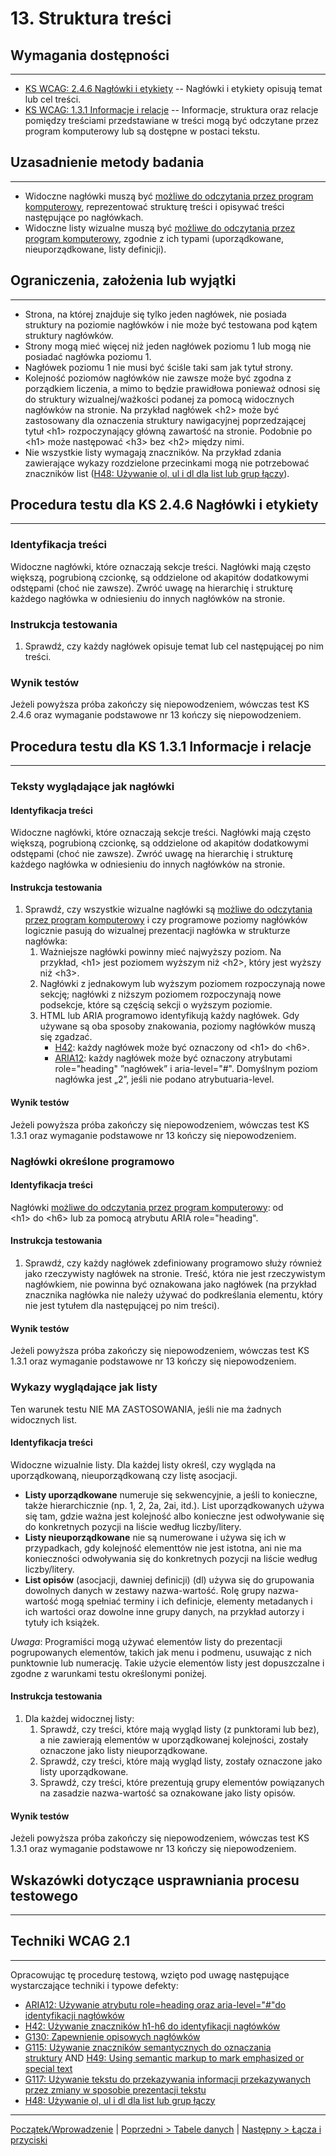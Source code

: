 # 13. Struktura treści

## Wymagania dostępności
----------------------
-   [KS WCAG: 2.4.6 Nagłówki i etykiety](http://www.w3.org/TR/UNDERSTANDING-WCAG20/navigation-mechanisms-descriptive.html) -- Nagłówki i etykiety opisują temat lub cel treści.
-   [KS WCAG: 1.3.1 Informacje i relacje](http://www.w3.org/TR/UNDERSTANDING-WCAG20/content-structure-separation-programmatic.html) -- Informacje, struktura oraz relacje pomiędzy treściami przedstawiane w treści mogą być odczytane przez program komputerowy lub są dostępne w postaci tekstu.

## Uzasadnienie metody badania
------------------------------
-   Widoczne nagłówki muszą być [możliwe do odczytania przez program komputerowy](https://www.w3.org/TR/WCAG21/#dfn-programmatically-determinable), reprezentować strukturę treści i opisywać treści następujące po nagłówkach.
-   Widoczne listy wizualne  muszą być [możliwe do odczytania przez program komputerowy](https://www.w3.org/TR/WCAG21/#dfn-programmatically-determinable), zgodnie z ich typami (uporządkowane, nieuporządkowane, listy definicji).

## Ograniczenia, założenia lub wyjątki
--------------------------------------
-   Strona, na której znajduje się tylko jeden nagłówek, nie posiada struktury na poziomie nagłówków i nie może być testowana pod kątem struktury nagłówków.
-   Strony mogą mieć więcej niż jeden nagłówek poziomu 1 lub mogą nie posiadać nagłówka poziomu 1.
-   Nagłówek poziomu 1 nie musi być ściśle taki sam jak tytuł strony.
-   Kolejność poziomów nagłówków nie zawsze może być zgodna z porządkiem liczenia, a mimo to będzie prawidłowa ponieważ odnosi się do struktury wizualnej/ważkości podanej za pomocą widocznych nagłówków na stronie. Na przykład nagłówek &lt;h2&gt; może być zastosowany dla oznaczenia struktury nawigacyjnej poprzedzającej tytuł &lt;h1&gt; rozpoczynający główną zawartość na stronie. Podobnie po &lt;h1&gt; może następować &lt;h3&gt; bez &lt;h2&gt; między nimi. 
-   Nie wszystkie listy wymagają znaczników. Na przykład zdania zawierające wykazy rozdzielone przecinkami mogą nie potrzebować znaczników list ([H48: Używanie ol, ul i dl dla list lub grup łączy](http://www.w3.org/TR/2016/NOTE-WCAG20-TECHS-20161007/H48)).

## Procedura testu dla KS 2.4.6 Nagłówki i etykiety
---------------------------------------------------
### Identyfikacja treści
Widoczne nagłówki, które oznaczają sekcje treści. Nagłówki mają często większą, pogrubioną czcionkę, są oddzielone od akapitów dodatkowymi odstępami (choć nie zawsze). Zwróć uwagę na hierarchię i strukturę każdego nagłówka w odniesieniu do innych nagłówków na stronie.

### Instrukcja testowania
1.  Sprawdź, czy każdy nagłówek opisuje temat lub cel następującej po nim treści.


### Wynik testów
Jeżeli powyższa próba zakończy się niepowodzeniem, wówczas test KS 2.4.6 oraz wymaganie podstawowe nr 13 kończy się niepowodzeniem.

## Procedura testu dla KS 1.3.1 Informacje i relacje
----------------------------------------------------
### Teksty wyglądające jak nagłówki

#### Identyfikacja treści
Widoczne nagłówki, które oznaczają sekcje treści. Nagłówki mają często większą, pogrubioną czcionkę, są oddzielone od akapitów dodatkowymi odstępami (choć nie zawsze). Zwróć uwagę na hierarchię i strukturę każdego nagłówka w odniesieniu do innych nagłówków na stronie.

#### Instrukcja testowania
1.  Sprawdź, czy wszystkie wizualne nagłówki są [możliwe do odczytania przez program komputerowy](https://www.w3.org/TR/WCAG21/#dfn-programmatically-determinable) i czy programowe poziomy nagłówków logicznie pasują do wizualnej prezentacji nagłówka w strukturze nagłówka:
    1.  Ważniejsze nagłówki powinny mieć najwyższy poziom. Na przykład, &lt;h1&gt; jest poziomem wyższym niż &lt;h2&gt;, który jest wyższy niż &lt;h3&gt;.
    2.  Nagłówki z jednakowym lub wyższym poziomem rozpoczynają nowe sekcję; nagłówki z niższym poziomem rozpoczynają nowe podsekcje, które są częścią sekcji o wyższym poziomie.
    3.  HTML lub ARIA programowo identyfikują każdy nagłówek. Gdy używane są oba sposoby znakowania, poziomy nagłówków muszą się zgadzać.
        -   [H42](https://www.w3.org/TR/WCAG20-TECHS/H42.html): każdy nagłówek może być oznaczony od &lt;h1&gt; do &lt;h6&gt;.
        -   [ARIA12](https://www.w3.org/TR/WCAG20-TECHS/ARIA12.html): każdy nagłówek może być oznaczony atrybutami role="heading" ”nagłówek” i aria-level="\#\". Domyślnym poziom nagłówka jest „2”, jeśli nie podano atrybutuaria-level.

#### Wynik testów
Jeżeli powyższa próba zakończy się niepowodzeniem, wówczas test KS 1.3.1 oraz wymaganie podstawowe nr 13 kończy się niepowodzeniem.

### Nagłówki określone programowo

#### Identyfikacja treści
Nagłówki [możliwe do odczytania przez program komputerowy](https://www.w3.org/TR/WCAG21/#dfn-programmatically-determinable): od &lt;h1&gt; do &lt;h6&gt; lub za pomocą atrybutu ARIA role="heading".

#### Instrukcja testowania
1.  Sprawdź, czy każdy nagłówek zdefiniowany programowo służy również jako rzeczywisty nagłówek na stronie. Treść, która nie jest rzeczywistym nagłówkiem, nie powinna być oznakowana jako nagłówek (na przykład znacznika nagłówka nie należy używać do podkreślania elementu, który nie jest tytułem dla następującej po nim treści).


#### Wynik testów
Jeżeli powyższa próba zakończy się niepowodzeniem, wówczas test KS 1.3.1 oraz wymaganie podstawowe nr 13 kończy się niepowodzeniem.

### Wykazy wyglądające jak listy
Ten warunek testu NIE MA ZASTOSOWANIA, jeśli nie ma żadnych widocznych list.

#### Identyfikacja treści
Widoczne wizualnie listy. Dla każdej listy określ, czy wygląda na uporządkowaną, nieuporządkowaną czy listę asocjacji.
-   **Listy uporządkowane** numeruje się sekwencyjnie, a jeśli to konieczne, także hierarchicznie (np. 1, 2, 2a, 2ai, itd.). List uporządkowanych używa się tam, gdzie ważna jest kolejność albo konieczne jest odwoływanie się do konkretnych pozycji na liście według liczby/litery.
-   **Listy nieuporządkowane** nie są numerowane i używa się ich w przypadkach, gdy kolejność elementtów nie jest istotna, ani nie ma konieczności odwoływania się do konkretnych pozycji na liście według liczby/litery.
-   **List opisów** (asocjacji, dawniej definicji) (dl) używa się do grupowania dowolnych danych w zestawy nazwa-wartość. Rolę grupy nazwa-wartość mogą spełniać terminy i ich definicje, elementy metadanych i ich wartości oraz dowolne inne grupy danych, na przykład autorzy i tytuły ich książek.

*Uwaga*: Programiści mogą używać elementów listy do prezentacji pogrupowanych elementów, takich jak menu i podmenu, usuwając z nich punktownie lub numerację. Takie użycie elementów listy jest dopuszczalne i zgodne z warunkami testu określonymi poniżej.

#### Instrukcja testowania
1.  Dla każdej widocznej listy:
    1.  Sprawdź, czy treści, które mają wygląd listy (z punktorami lub bez), a nie zawierają elementów w uporządkowanej kolejności, zostały oznaczone jako listy nieuporządkowane.
    2.  Sprawdź, czy treści, które mają wygląd listy, zostały oznaczone jako listy uporządkowane.
    3.  Sprawdź, czy treści, które prezentują grupy elementów powiązanych na zasadzie nazwa-wartość sa oznakowane jako listy opisów.


#### Wynik testów
Jeżeli powyższa próba zakończy się niepowodzeniem, wówczas test KS 1.3.1 oraz wymaganie podstawowe nr 13 kończy się niepowodzeniem.

##  Wskazówki dotyczące usprawniania procesu testowego
----------------------------------------------------------
## Techniki WCAG 2.1
--------------------
Opracowując tę procedurę testową, wzięto pod uwagę następujące wystarczające techniki i typowe defekty:
-   [ARIA12: Używanie atrybutu role=heading oraz aria-level="\#"do identyfikacji nagłówków](https://www.w3.org/TR/WCAG20-TECHS/ARIA12.html)
-   [H42: Używanie znaczników h1-h6 do identyfikacji nagłówków](https://www.w3.org/TR/WCAG20-TECHS/H42.html)
-   [G130: Zapewnienie opisowych nagłówków](https://www.w3.org/TR/WCAG20-TECHS/G130.html)
-   [G115: Używanie znaczników semantycznych do oznaczania struktury](http://www.w3.org/TR/WCAG20-TECHS/G115.html) AND [H49: Using semantic markup to mark emphasized or special text](http://www.w3.org/TR/WCAG20-TECHS/H49.html)
-   [G117: Używanie tekstu do przekazywania informacji przekazywanych przez zmiany w sposobie prezentacji tekstu](http://www.w3.org/TR/WCAG20-TECHS/G117.html)
-   [H48: Używanie ol, ul i dl dla list lub grup łączy](http://www.w3.org/TR/2016/NOTE-WCAG20-TECHS-20161007/H48)

----------------------------------------
[Początek/Wprowadzenie](testy/ICT_00_wprowadzenie.md) | [Poprzedni &gt; Tabele danych](testy/ICT_12_tabele-danych.md) | [Następny &gt; Łącza i przyciski](testy/ICT_14_lacza-przyciski.md)



